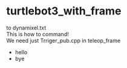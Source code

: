 # turtlebot3_with_frame

to dynamixel.txt <br>
This is how to command! <br>
We need just Trriger_pub.cpp in teleop_frame
<ul>
  <li>
   hello 
    </li>
  <li>
   bye
    </li>  
 </ul>
